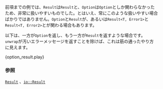 <!-- The previous examples have always been very convenient; a `Result` interacts with the same
`Results` and an `Option` with the same `Option`. Sometimes it is not this easy though;
`Options` and `Results` may have to interact or even `Result<T, Error1>` with
`Result<T, Error2>`. -->
前項までの例では、`Result`は`Result`と、`Option`は`Option`としか関わらなかったため、非常に扱いやすいものでした。とはいえ、常にこのような扱いやすい場合ばかりではありません。`Option`と`Result`が、あるいは`Result<T, Error1>`と`Result<T, Error2>`とが関わる場合もあります。

<!-- Here is an example where one returns an `Option` and the other returns an `Result`. Aside
from messy errors provided by `unwrap`, this looks reasonable: -->
以下は、一方が`Option`を返し、もう一方が`Result`を返すような場合です。`unwrap`が汚いエラーメッセージを返すことを除けば、これは筋の通ったやり方に見えます。

{option_result.play}

<!--
### See also:
-->
### 参照

[`Result`][result] 、[`io::Result`][io_result]

[result]: http://doc.rust-lang.org/std/result/enum.Result.html
[io_result]: http://doc.rust-lang.org/std/io/type.Result.html
